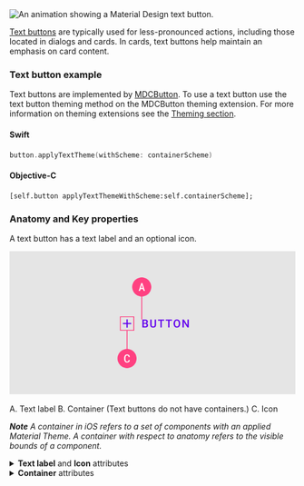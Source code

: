 <img src="assets/text.gif" alt="An animation showing a Material Design text button." width="128">

[Text buttons](https://material.io/components/buttons/#text-button) are typically used for less-pronounced actions, including those located in dialogs and cards. In cards, text buttons help maintain an emphasis on card content.

### Text button example

Text buttons are implemented by [MDCButton](https://material.io/develop/ios/components/buttons/api-docs/Classes/MDCButton.html). To use a text button use the text button theming method on the MDCButton theming extension. For more information on theming extensions see the [Theming section](#theming). 

<!--<div class="material-code-render" markdown="1">-->
#### Swift
```swift
button.applyTextTheme(withScheme: containerScheme)
```

#### Objective-C

```objc
[self.button applyTextThemeWithScheme:self.containerScheme];
```
<!--</div>-->

### Anatomy and Key properties

A text button has a text label and an optional icon.

![Text button anatomy diagram](assets/text-button-anatomy.png)

A. Text label
B. Container (Text buttons do not have containers.)
C. Icon

_**Note** A container in iOS refers to a set of components with an applied Material Theme. A container with respect to anatomy refers to the visible bounds of a component._

<details>
<summary><b>Text label</b> and <b>Icon</b> attributes</summary>
<br>

|  | Attribute | Related method(s) | Default value |
| --- | --- | --- | --- |
| **Text label** | <a href="https://developer.apple.com/documentation/uikit/uibutton/1623992-titlelabel"><code>titleLabel</code></a> |  | |
| |  | <a href="https://material.io/develop/ios/components/buttons/api-docs/Classes/MDCButton.html#/c:objc(cs)MDCButton(py)uppercaseTitle"><code>uppercaseTitle</code></a> | YES |
| |  | <a href="https://developer.apple.com/documentation/uikit/uibutton/1623993-settitlecolor"><code>setTitleColor:forState:</code></a> | System default |
| |  | <a href="https://developer.apple.com/documentation/uikit/uibutton/1624018-settitle"><code>setTitle:forState:</code></a> | Black |
| **Color** |  |  | |
| **Typography** |  |  |  |
| **Icon** | | | |
| **Size** | | | |
| **Gravity** (position relative to text label) | | | |
| **Padding** (space between icon and text label) | | | |


</details>

<details>
<summary><b>Container</b> attributes</summary>
<br>

|  | Attribute | Related method(s) | Default value |
| --- | --- | --- | --- |
| **Color** |  |  | |
| **Stroke color** | |  | |
| **Stroke width** |  |  |  |
| **Shape** |  | | |
| **Elevation** | | | |
| **Ripple color** | | | | 
</details>
